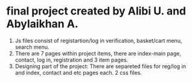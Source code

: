 # final project created by Alibi U. and Abylaikhan A. 
1. Js files consist of registartion/log in verification, basket/cart menu, search menu.
2. There are 7 pages within project items, there are index-main page, contact, log in, registration and 3 item pages.
3. Designing part of the project: There are separeted files for reg/log in and index, contact and etc pages each. 2 css files.
